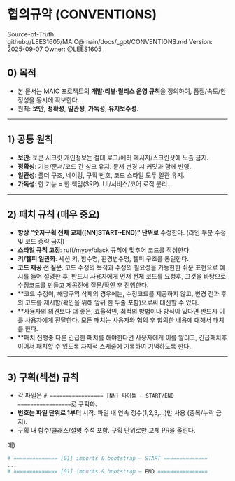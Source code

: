 # 협의규약 (CONVENTIONS)

Source-of-Truth: github://LEES1605/MAIC@main/docs/_gpt/CONVENTIONS.md
Version: 2025-09-07
Owner: @LEES1605

## 0) 목적
- 본 문서는 MAIC 프로젝트의 **개발·리뷰·릴리스 운영 규칙**을 정의하여, 품질/속도/안정성을 동시에 확보한다.
- 원칙: **보안**, **정확성**, **일관성**, **가독성**, **유지보수성**.

---

## 1) 공통 원칙
- **보안**: 토큰·시크릿·개인정보는 절대 로그/에러 메시지/스크린샷에 노출 금지.
- **정확성**: 기능/문서/코드 간 싱크 유지. 문서 변경 시 커밋과 함께 반영.
- **일관성**: 폴더 구조, 네이밍, 구획 번호, 코드 스타일 모두 일관 유지.
- **가독성**: 한 기능 = 한 책임(SRP). UI/서비스/코어 로직 분리.

---

## 2) 패치 규칙 (매우 중요)
- **항상 “숫자구획 전체 교체([NN]START~END)” 단위로** 수정한다. (라인 부분 수정및 코드 중략 금지)
- **스타일 규칙 고정**: ruff/mypy/black 규칙에 맞추어 코드를 작성한다.
- **키/헬퍼 일관화**: 세션 키, 함수명, 환경변수명, 헬퍼 구조를 통일한다.
- **코드 제공 전 질문**: 코드 수정의 목적과 수정의 필요성을 가능한한 쉬운 표현으로 예시를 들어 설명한 후, 반드시 사용자에게 먼저 전체 코드를 요청후, 그것을 바탕으로 수정코드를 만들고 제공전에 질문/확인 후 진행한다.
- **코드 수정이, 해당구역 삭제의 경우에는, 수정코드를 제공하지 않고, 변경 전과 후의 코드를 제시함(확인을 위해 앞뒤 한 두줄 포함)으로써 대신할 수 있다.
- **사용자의 의견보다 더 좋은, 효율적인, 최적의 방법이나 방식이 있다면 반드시 이를 사용자에게 전달한다. 모든 패치는 사용자와 협의 후 합의한 내용에 대해서 패치를 한다.
- **패치 진행중 다른 긴급한 패치를 해야한다면 사용자에게 이를 알리고, 긴급패치후 이어서 패치할 수 있도록 자체적 스케줄에 기록하여 기억하도록 한다.
---

## 3) 구획(섹션) 규칙
- 각 파일은 `# ================= [NN] 타이틀 — START/END =================`로 구획화.
- **번호는 파일 단위로 1부터** 시작. 파일 내 연속 정수(1,2,3,…)만 사용 (중복/누락 금지).
- 구획 내 함수/클래스/설명 주석 포함. 구획 단위로만 교체 PR을 올린다.

예)
```python
# ============== [01] imports & bootstrap — START ==============
...
# ============== [01] imports & bootstrap — END ================
